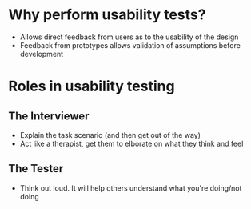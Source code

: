 <!-- TITLE: Usability Testing -->
<!-- SUBTITLE: A quick summary of Usability Testing -->

# Why perform usability tests?
* Allows direct feedback from users as to the usability of the design
* Feedback from prototypes allows validation of assumptions before development

# Roles in usability testing

## The Interviewer
* Explain the task scenario (and then get out of the way)
* Act like a therapist, get them to elborate on what they think and feel

## The Tester
* Think out loud. It will help others understand what you're doing/not doing